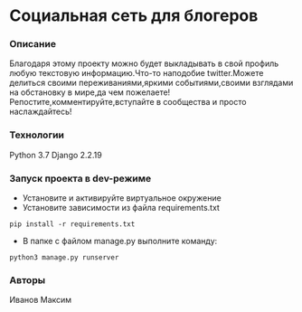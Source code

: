 # Социальная сеть для блогеров
### Описание
Благодаря этому проекту можно будет выкладывать в свой профиль любую текстовую информацию.Что-то наподобие twitter.Можете делиться своими переживаниями,яркими событиями,своими взглядами на обстановку в мире,да чем пожелаете!Репостите,комментируйте,вступайте в сообщества и просто наслаждайтесь! 
### Технологии
Python 3.7
Django 2.2.19
### Запуск проекта в dev-режиме
- Установите и активируйте виртуальное окружение
- Установите зависимости из файла requirements.txt
```
pip install -r requirements.txt
``` 
- В папке с файлом manage.py выполните команду:
```
python3 manage.py runserver
```
### Авторы
Иванов Максим
